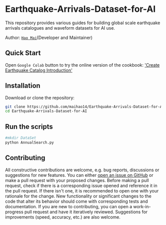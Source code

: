 # Earthquake-Arrivals-Dataset-for-AI
This repository provides various guides for building global scale earthquake arrivals catalogues and waveform datasets for AI use.

Author: [`Hao Mai`](https://www.uogeophysics.com/authors/mai/)(Developer and Maintainer)

## Quick Start
Open `Google Colab` button to try the online version of the cookbook: ['Create Earthquake Catalog Introduction'](https://github.com/maihao14/Earthquake-Arrivals-Dataset-for-AI/blob/main/QuakeLabeler_Intro_Part2.ipynb)

## Installation
Download or clone the repository:
```bash
git clone https://github.com/maihao14/Earthquake-Arrivals-Dataset-for-AI.git
cd Earthquake-Arrivals-Dataset-for-AI
```

## Run the scripts
```bash
#mkdir DataSet
python AnnualSearch.py
```

## Contributing

All constructive contributions are welcome, e.g. bug reports, discussions or suggestions for new features. You can either [open an issue on GitHub](https://github.com/maihao14/Earthquake-Arrivals-Dataset-for-AI/issues) or make a pull request with your proposed changes. Before making a pull request, check if there is a corresponding issue opened and reference it in the pull request. If there isn't one, it is recommended to open one with your rationale for the change. New functionality or significant changes to the code that alter its behavior should come with corresponding tests and documentation. If you are new to contributing, you can open a work-in-progress pull request and have it iteratively reviewed. Suggestions for improvements (speed, accuracy, etc.) are also welcome.
